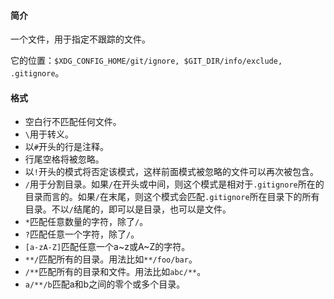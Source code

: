 #### 简介

一个文件，用于指定不跟踪的文件。

它的位置：`$XDG_CONFIG_HOME/git/ignore, $GIT_DIR/info/exclude, .gitignore`。

#### 格式

- 空白行不匹配任何文件。
- `\`用于转义。
- 以`#`开头的行是注释。
- 行尾空格将被忽略。
- 以`!`开头的模式将否定该模式，这样前面模式被忽略的文件可以再次被包含。
- `/`用于分割目录。如果`/`在开头或中间，则这个模式是相对于`.gitignore`所在的目录而言的。如果`/`在末尾，则这个模式会匹配`.gitignore`所在目录下的所有目录。不以`/`结尾的，即可以是目录，也可以是文件。
- `*`匹配任意数量的字符，除了`/`。
- `?`匹配任意一个字符，除了`/`。
- `[a-zA-Z]`匹配任意一个a~z或A~Z的字符。
- `**/`匹配所有的目录。用法比如`**/foo/bar`。
- `/**`匹配所有的目录和文件。用法比如`abc/**`。
- `a/**/b`匹配a和b之间的零个或多个目录。